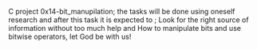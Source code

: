 C project 0x14-bit_manupilation; the tasks will be done using oneself research and after this task it is expected to ; Look for the right source of information without too much help and How to manipulate bits and use bitwise operators, let God be with us!
